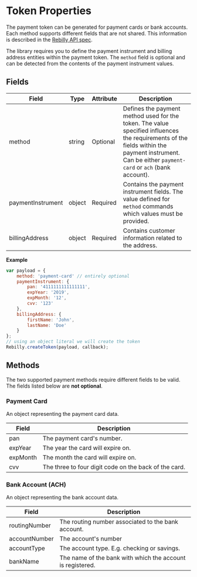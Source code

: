 # Token Properties

The payment token can be generated for payment cards or bank accounts. Each method supports different fields that are not shared. This information is described in the [Rebilly API spec](https://rebilly.github.io/RebillyAPI/).

The library requires you to define the payment instrument and billing address entities within the payment token. The `method` field is optional and can be detected from the contents of the payment instrument values.

## Fields

| Field | Type | Attribute | Description | 
| ----- | ---- | -------- | ----------- |
| method | string | Optional | Defines the payment method used for the token. The value specified influences the requirements of the fields within the payment instrument. Can be either `payment-card` or `ach` (bank account). |
| paymentInstrument| object | Required | Contains the payment instrument fields. The value defined for `method` commands which values must be provided.
| billingAddress | object | Required | Contains customer information related to the address. |

**Example**

```js
var payload = {
    method: 'payment-card' // entirely optional
    paymentInstrument: {
        pan: '4111111111111111',
        expYear: '2019',
        expMonth: '12',
        cvv: '123'
    },
    billingAddress: {
        firstName: 'John',
        lastName: 'Doe'
    }
};
// using an object literal we will create the token
Rebilly.createToken(payload, callback);
```

## Methods

The two supported payment methods require different fields to be valid. The fields listed below are **not optional**.

### Payment Card
An object representing the payment card data.

| Field | Description | 
| ----- | ----------- |
| pan | The payment card's number. |
| expYear | The year the card will expire on. |
| expMonth | The month the card will expire on. |
| cvv | The three to four digit code on the back of the card. |


### Bank Account (ACH)
An object representing the bank account data.

| Field | Description | 
| ----- | ----------- |
| routingNumber | The routing number associated to the bank account. |
| accountNumber | The account's number |
| accountType | The account type. E.g. checking or savings. |
| bankName | The name of the bank with which the account is registered. |
